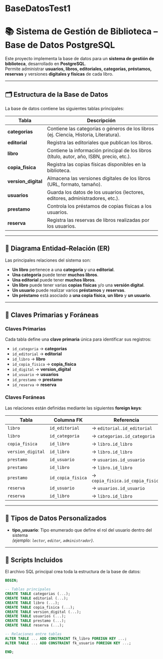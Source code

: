 # BaseDatosTest1
# 📚 Sistema de Gestión de Biblioteca – Base de Datos PostgreSQL

Este proyecto implementa la base de datos para un **sistema de gestión de biblioteca**, desarrollado en **PostgreSQL**.  
Permite administrar **usuarios, libros, editoriales, categorías, préstamos, reservas** y versiones **digitales y físicas** de cada libro.

---

## 🗂️ Estructura de la Base de Datos

La base de datos contiene las siguientes tablas principales:

| Tabla | Descripción |
|--------|--------------|
| **categorias** | Contiene las categorías o géneros de los libros (ej. Ciencia, Historia, Literatura). |
| **editorial** | Registra las editoriales que publican los libros. |
| **libro** | Contiene la información principal de los libros (título, autor, año, ISBN, precio, etc.). |
| **copia_fisica** | Registra las copias físicas disponibles en la biblioteca. |
| **version_digital** | Almacena las versiones digitales de los libros (URL, formato, tamaño). |
| **usuarios** | Guarda los datos de los usuarios (lectores, editores, administradores, etc.). |
| **prestamo** | Controla los préstamos de copias físicas a los usuarios. |
| **reserva** | Registra las reservas de libros realizadas por los usuarios. |

---

## 🧩 Diagrama Entidad–Relación (ER)

Las principales relaciones del sistema son:

- **Un libro** pertenece a una **categoría** y una **editorial**.  
- **Una categoría** puede tener **muchos libros**.  
- **Una editorial** puede tener **muchos libros**.  
- **Un libro** puede tener varias **copias físicas** y/o una **versión digital**.  
- **Un usuario** puede realizar varios **préstamos** y **reservas**.  
- **Un préstamo** está asociado a **una copia física**, **un libro** y **un usuario**.

---

## 🔑 Claves Primarias y Foráneas

### Claves Primarias
Cada tabla define una **clave primaria** única para identificar sus registros:
- `id_categoria` → **categorias**
- `id_editorial` → **editorial**
- `id_libro` → **libro**
- `id_copia_fisica` → **copia_fisica**
- `id_digital` → **version_digital**
- `id_usuario` → **usuarios**
- `id_prestamo` → **prestamo**
- `id_reserva` → **reserva**

### Claves Foráneas
Las relaciones están definidas mediante las siguientes **foreign keys**:

| Tabla | Columna FK | Referencia |
|--------|-------------|------------|
| `libro` | `id_editorial` | → `editorial.id_editorial` |
| `libro` | `id_categoria` | → `categorias.id_categoria` |
| `copia_fisica` | `id_libro` | → `libro.id_libro` |
| `version_digital` | `id_libro` | → `libro.id_libro` |
| `prestamo` | `id_usuario` | → `usuarios.id_usuario` |
| `prestamo` | `id_libro` | → `libro.id_libro` |
| `prestamo` | `id_copia_fisica` | → `copia_fisica.id_copia_fisica` |
| `reserva` | `id_usuario` | → `usuarios.id_usuario` |
| `reserva` | `id_libro` | → `libro.id_libro` |

---

## 🧠 Tipos de Datos Personalizados

- **tipo_usuario**: Tipo enumerado que define el rol del usuario dentro del sistema  
  *(ejemplo: `lector`, `editor`, `administrador`)*.

---

## 💾 Scripts Incluidos

El archivo SQL principal crea toda la estructura de la base de datos:

```sql
BEGIN;

-- Tablas principales
CREATE TABLE categorias (...);
CREATE TABLE editorial (...);
CREATE TABLE libro (...);
CREATE TABLE copia_fisica (...);
CREATE TABLE version_digital (...);
CREATE TABLE usuarios (...);
CREATE TABLE prestamo (...);
CREATE TABLE reserva (...);

-- Relaciones entre tablas
ALTER TABLE ... ADD CONSTRAINT fk_libro FOREIGN KEY ...;
ALTER TABLE ... ADD CONSTRAINT fk_usuario FOREIGN KEY ...;

END;

